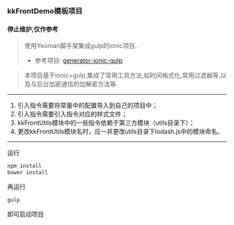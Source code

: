 ### kkFrontDemo模板项目


#### 停止维护,仅作参考


>   使用Yeoman脚手架集成gulp的ionic项目.
>   *   参考项目:   [generator-ionic-gulp](https://github.com/tmaximini/generator-ionic-gulp#readme)

>
>   本项目基于ionic+gulp,集成了常用工具方法,如时间格式化,常用过滤器等,以及与后台加密通信的加解密方法等.

- - -

1.  引入指令需要将常量中的配置导入到自己的项目中；
2.  引入指令需要引入指令对应的样式文件；
3.  kkFrontUtils模块中的一些指令依赖于第三方模块（utils目录下）；
4.  更改kkFrontUtils模块名时，应一并更改utils目录下lodash.js中的模块命名。

- - -

运行
``` bash
npm install
bower install
```
再运行
``` bash
gulp
```
即可启动项目
